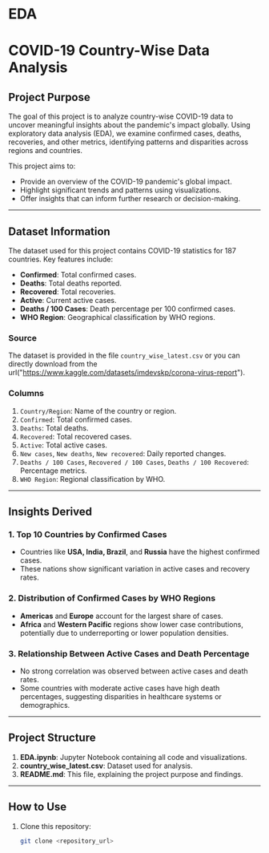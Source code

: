 # EDA
# COVID-19 Country-Wise Data Analysis

## **Project Purpose**
The goal of this project is to analyze country-wise COVID-19 data to uncover meaningful insights about the pandemic's impact globally. Using exploratory data analysis (EDA), we examine confirmed cases, deaths, recoveries, and other metrics, identifying patterns and disparities across regions and countries.

This project aims to:
- Provide an overview of the COVID-19 pandemic's global impact.
- Highlight significant trends and patterns using visualizations.
- Offer insights that can inform further research or decision-making.

---

## **Dataset Information**
The dataset used for this project contains COVID-19 statistics for 187 countries. Key features include:
- **Confirmed**: Total confirmed cases.
- **Deaths**: Total deaths reported.
- **Recovered**: Total recoveries.
- **Active**: Current active cases.
- **Deaths / 100 Cases**: Death percentage per 100 confirmed cases.
- **WHO Region**: Geographical classification by WHO regions.

### **Source**
The dataset is provided in the file `country_wise_latest.csv` or you can directly download from the url("https://www.kaggle.com/datasets/imdevskp/corona-virus-report").

### **Columns**
1. `Country/Region`: Name of the country or region.
2. `Confirmed`: Total confirmed cases.
3. `Deaths`: Total deaths.
4. `Recovered`: Total recovered cases.
5. `Active`: Total active cases.
6. `New cases`, `New deaths`, `New recovered`: Daily reported changes.
7. `Deaths / 100 Cases`, `Recovered / 100 Cases`, `Deaths / 100 Recovered`: Percentage metrics.
8. `WHO Region`: Regional classification by WHO.

---

## **Insights Derived**
### **1. Top 10 Countries by Confirmed Cases**
- Countries like **USA, India, Brazil**, and **Russia** have the highest confirmed cases.
- These nations show significant variation in active cases and recovery rates.

### **2. Distribution of Confirmed Cases by WHO Regions**
- **Americas** and **Europe** account for the largest share of cases.
- **Africa** and **Western Pacific** regions show lower case contributions, potentially due to underreporting or lower population densities.

### **3. Relationship Between Active Cases and Death Percentage**
- No strong correlation was observed between active cases and death rates.
- Some countries with moderate active cases have high death percentages, suggesting disparities in healthcare systems or demographics.

---

## **Project Structure**
1. **EDA.ipynb**: Jupyter Notebook containing all code and visualizations.
2. **country_wise_latest.csv**: Dataset used for analysis.
3. **README.md**: This file, explaining the project purpose and findings.

---

## **How to Use**
1. Clone this repository:
   ```bash
   git clone <repository_url>

